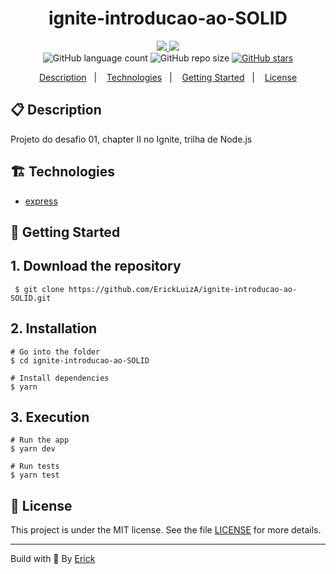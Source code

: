 <h1 align="center"> ignite-introducao-ao-SOLID </h1>

<p align="center">
  <a href="https://github.com/ErickLuizA/ignite-introducao-ao-SOLID/graphs/commit-activity" alt="Maintenance">
    <img src="https://img.shields.io/badge/Maintained%3F-yes-1EAE72.svg" />
  </a>

  <a href="./LICENSE" alt="License: MIT">
    <img src="https://img.shields.io/badge/License-MIT-1EAE72.svg" />
  </a>

<br/>

<img alt="GitHub language count" src="https://img.shields.io/github/languages/count/ErickLuizA/ignite-introducao-ao-SOLID?color=blue">

<img alt="GitHub repo size" src="https://img.shields.io/github/repo-size/ErickLuizA/ignite-introducao-ao-SOLID">

<a href="https://github.com/ErickLuizA/ignite-introducao-ao-SOLID/stargazers">
  <img alt="GitHub stars" src="https://img.shields.io/github/stars/ErickLuizA/ignite-introducao-ao-SOLID?style=social">
</a>

<p align="center">
  <a href="#clipboard-description">Description</a>&nbsp;&nbsp;&nbsp;|&nbsp;&nbsp;&nbsp;
  <a href="#building_construction-technologies">Technologies</a>&nbsp;&nbsp;&nbsp;|&nbsp;&nbsp;&nbsp;
  <a href="#rocket-getting-started">Getting Started</a>&nbsp;&nbsp;&nbsp;|&nbsp;&nbsp;&nbsp;
  <a href="#memo-license">License</a>
</p>

## :clipboard: Description

Projeto do desafio 01, chapter II no Ignite, trilha de Node.js

## :building_construction: Technologies
- [express](https://github.com/expressjs/express)

## :rocket: Getting Started

## 1. Download the repository

```shell
 $ git clone https://github.com/ErickLuizA/ignite-introducao-ao-SOLID.git
```

## 2. Installation

```shell
# Go into the folder
$ cd ignite-introducao-ao-SOLID

# Install dependencies
$ yarn
```

## 3. Execution

```shell
# Run the app 
$ yarn dev

# Run tests
$ yarn test
```

## :memo: License

This project is under the MIT license. See the file [LICENSE](LICENSE) for more details.

---

Build with 💙 By [Erick](https://www.linkedin.com/in/erick-luiz-47151a1a4/)